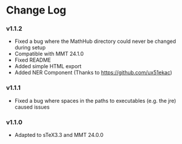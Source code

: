# Change Log

### v1.1.2
- Fixed a bug where the MathHub directory could never be changed during setup
- Compatible with MMT 24.1.0
- Fixed README
- Added simple HTML export
- Added NER Component (Thanks to https://github.com/ux51ekac)

### v1.1.1
- Fixed a bug where spaces in the paths to executables (e.g. the jre) caused issues

### v1.1.0
- Adapted to sTeX3.3 and MMT 24.0.0